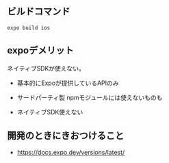## ビルドコマンド
``
expo build ios
``


## expoデメリット
ネイティブSDKが使えない。

- 基本的にExpoが提供しているAPIのみ

- サードパーティ製 npmモジュールには使えないものも

- ネイティブSDK使えない

## 開発のときにきおつけること

- https://docs.expo.dev/versions/latest/